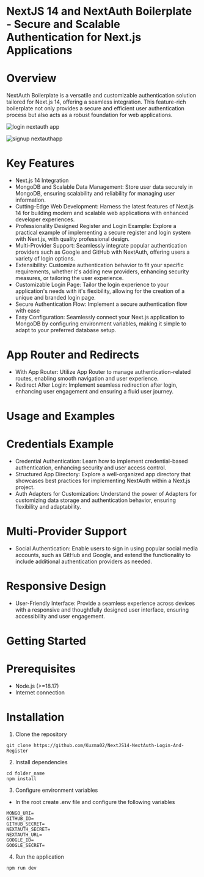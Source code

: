 # NextJS 14 and NextAuth Boilerplate - Secure and Scalable Authentication for Next.js Applications

# Overview
NextAuth Boilerplate is a versatile and customizable authentication solution tailored for Next.js 14, offering a seamless integration. This feature-rich boilerplate not only provides a secure and efficient user authentication process but also acts as a robust foundation for web applications.


![login nextauth app](https://github.com/Kuzma02/NextJS14-NextAuth-Login-And-Register/assets/138793624/d415960f-7d12-42dd-995c-af73a5d50b29)

![signup nextauthapp](https://github.com/Kuzma02/NextJS14-NextAuth-Login-And-Register/assets/138793624/f2d1ae6c-383b-4fb3-8ff6-6fb3d8e8b608)


# Key Features
- Next.js 14 Integration
- MongoDB and Scalable Data Management: Store user data securely in MongoDB, ensuring scalability and reliability for managing user information.
- Cutting-Edge Web Development: Harness the latest features of Next.js 14 for building modern and scalable web applications with enhanced developer experiences.
- Professionality Designed Register and Login Example: Explore a practical example of implementing a secure register and login system with Next.js, with quality professional design.
- Multi-Provider Support: Seamlessly integrate popular authentication providers such as Google and GitHub with NextAuth, offering users a variety of login options.
- Extensibility: Customize authentication behavior to fit your specific requirements, whether it's adding new providers, enhancing security measures, or tailoring the user experience.
- Customizable Login Page: Tailor the login experience to your application's needs with it's flexibility, allowing for the creation of a unique and branded login page.
- Secure Authentication Flow: Implement a secure authentication flow with ease
- Easy Configuration: Seamlessly connect your Next.js application to MongoDB by configuring environment variables, making it simple to adapt to your preferred database setup.

# App Router and Redirects
- With App Router: Utilize App Router to manage authentication-related routes, enabling smooth navigation and user experience.
- Redirect After Login: Implement seamless redirection after login, enhancing user engagement and ensuring a fluid user journey.

# Usage and Examples

# Credentials Example
- Credential Authentication: Learn how to implement credential-based authentication, enhancing security and user access control.
- Structured App Directory: Explore a well-organized app directory that showcases best practices for implementing NextAuth within a Next.js project.
- Auth Adapters for Customization: Understand the power of Adapters for customizing data storage and authentication behavior, ensuring flexibility and adaptability.

# Multi-Provider Support
- Social Authentication: Enable users to sign in using popular social media accounts, such as GitHub and Google, and extend the functionality to include additional authentication providers as needed.

# Responsive Design
- User-Friendly Interface: Provide a seamless experience across devices with a responsive and thoughtfully designed user interface, ensuring accessibility and user engagement.

# Getting Started

# Prerequisites
- Node.js (>=18.17)
- Internet connection

# Installation
1. Clone the repository

```
git clone https://github.com/Kuzma02/NextJS14-NextAuth-Login-And-Register
```

2. Install dependencies

```
cd folder_name
npm install
```

3. Configure environment variables
- In the root create .env file and configure the following variables

```
MONGO_URI=
GITHUB_ID=
GITHUB_SECRET=
NEXTAUTH_SECRET=
NEXTAUTH_URL=
GOOGLE_ID=
GOOGLE_SECRET=
```

4. Run the application

```
npm run dev
```
